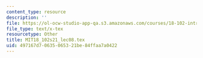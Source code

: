 ```yaml
---
content_type: resource
description: ''
file: https://ol-ocw-studio-app-qa.s3.amazonaws.com/courses/18-102-introduction-to-functional-analysis-spring-2021/497167d70635065321be84ffaa7a0422_MIT18_102s21_lec08.tex
file_type: text/x-tex
resourcetype: Other
title: MIT18_102s21_lec08.tex
uid: 497167d7-0635-0653-21be-84ffaa7a0422
---
```

